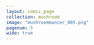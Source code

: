 ```yaml
---
layout: comic_page
collection: mushroom
image: "mushroommancer_005.png"
pagenum: 5
wide: true
---
```

